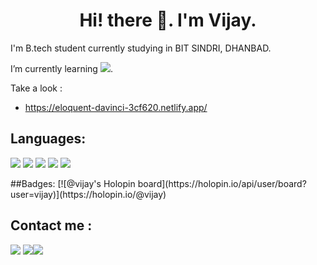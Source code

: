 

<h1 align="center">Hi! there 👋. I'm Vijay.</h1>
I'm B.tech student currently studying in BIT SINDRI, DHANBAD.

 I’m currently learning <img src="https://img.icons8.com/color/24/000000/javascript--v1.png"/>.

Take a look :
 - https://eloquent-davinci-3cf620.netlify.app/
<!--  - https://sad-goldberg-d7812a.netlify.app/#intro -->

## Languages:
<p align="left">
  <img src="https://img.icons8.com/color/48/000000/html-5--v1.png"/>
  <img src="https://img.icons8.com/color/48/000000/css3.png"/>
  <img src="https://img.icons8.com/color/48/000000/javascript--v1.png"/>
  <img src="https://img.icons8.com/external-tal-revivo-color-tal-revivo/48/000000/external-react-a-javascript-library-for-building-user-interfaces-logo-color-tal-revivo.png"/>
  <img src="https://img.icons8.com/color/48/000000/c-plus-plus-logo.png"/>
</p>
##Badges:
[![@vijay's Holopin board](https://holopin.io/api/user/board?user=vijay)](https://holopin.io/@vijay)

## Contact me : <br>
[<img src="https://img.icons8.com/color/48/000000/gmail-new.png"/>](mailto:vijaylowada2002@gmail.com) [<img src="https://img.icons8.com/fluency/48/000000/instagram-new.png"/>](https://www.instagram.com/_vi2107_/)[<img src="https://img.icons8.com/color/48/000000/linkedin.png"/>](https://www.linkedin.com/in/vijay2002/)


<!--
**venomvj/venomvj** is a ✨ _special_ ✨ repository because its `README.md` (this file) appears on your GitHub profile.

Here are some ideas to get you started:

- 🔭 I’m currently working on ...
- 🌱 I’m currently learning ...
- 👯 I’m looking to collaborate on ...
- 🤔 I’m looking for help with ...
- 💬 Ask me about ...
- 📫 How to reach me: ...
- 😄 Pronouns: ...
- ⚡ Fun fact: ...
-->
<a href="https://icons8.com/icon/tGvHBPJaKqEd/javascript"></a>
